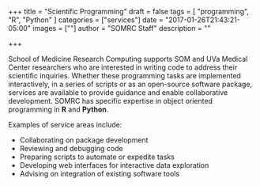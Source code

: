 +++
title = "Scientific Programming"
draft = false
tags = [
"programming",
"R",
"Python"
]
categories = ["services"]
date = "2017-01-26T21:43:21-05:00"
images = [""]
author = "SOMRC Staff"
description = ""

+++

<p class=lead>School of Medicine Research Computing supports SOM and UVa Medical Center researchers who are interested in writing code to address their scientific inquiries. Whether these programming tasks are implemented interactively, in a series of scripts or as an open-source software package, services are available to provide guidance and enable collaborative development. SOMRC has specific expertise in object oriented programming in <b>R</b> and <b>Python</b>.</p>

Examples of service areas include:

- Collaborating on package development
- Reviewing and debugging code
- Preparing scripts to automate or expedite tasks
- Developing web interfaces for interactive data exploration
- Advising on integration of existing software tools
